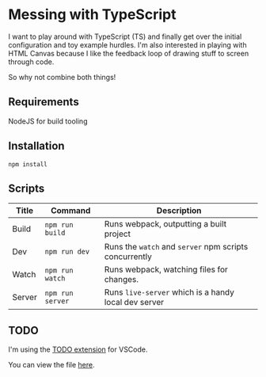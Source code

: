 # Messing with TypeScript

I want to play around with TypeScript (TS) and finally get over the initial configuration and toy example hurdles.
I'm also interested in playing with HTML Canvas because I like the feedback loop of drawing stuff to screen through code.

So why not combine both things!

## Requirements

NodeJS for build tooling

## Installation

`npm install`

## Scripts

 Title | Command | Description 
 --- | --- | ---
 Build | `npm run build` | Runs webpack, outputting a built project 
 Dev | `npm run dev` | Runs the `watch` and `server` npm scripts concurrently 
 Watch | `npm run watch` | Runs webpack, watching files for changes. 
 Server | `npm run server` | Runs `live-server` which is a handy local dev server 

## TODO

I'm using the [TODO extension](https://marketplace.visualstudio.com/items?itemName=fabiospampinato.vscode-todo-plus) for VSCode. 

You can view the file [here](./TODO).